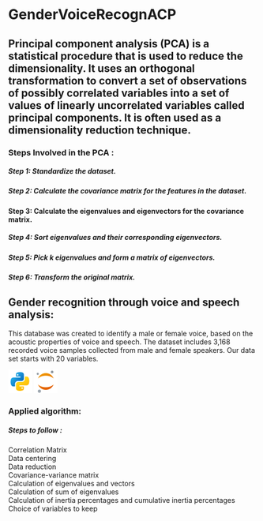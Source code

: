 # GenderVoiceRecognACP

## Principal component analysis (PCA) is a statistical procedure that is used to reduce the dimensionality. It uses an orthogonal transformation to convert a set of observations of possibly correlated variables into a set of values of linearly uncorrelated variables called principal components. It is often used as a dimensionality reduction technique.

### Steps Involved in the PCA : 

##### Step 1: Standardize the dataset.

#####  Step 2: Calculate the covariance matrix for the features in the dataset.

#### Step 3: Calculate the eigenvalues and eigenvectors for the covariance matrix.

##### Step 4: Sort eigenvalues and their corresponding eigenvectors.

##### Step 5: Pick k eigenvalues and form a matrix of eigenvectors.

##### Step 6: Transform the original matrix.

## Gender recognition through voice and speech analysis:

This database was created to identify a male or female voice, based on the acoustic properties of voice and speech.
The dataset includes 3,168 recorded voice samples collected from male and female speakers.
Our data set starts with 20 variables.

![Python](Python.png) ![Jupyter](Jupyter.png)
### Applied algorithm:
##### Steps to follow :
Correlation Matrix <br>
Data centering <br>
Data reduction <br>
Covariance-variance matrix <br>
Calculation of eigenvalues and vectors <br>
Calculation of sum of eigenvalues <br>
Calculation of inertia percentages and cumulative inertia percentages <br>
Choice of variables to keep <br>
